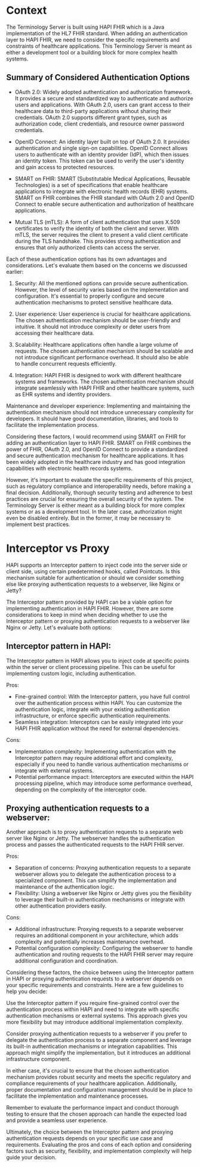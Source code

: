 # Context

The Terminology Server is built using HAPI FHIR which is a Java implementation of the HL7 FHIR standard. When adding an authentication layer to HAPI FHIR, we need to consider the specific requirements and constraints of healthcare applications. This Terminology Server is meant as either a development tool or a building block for more complex health systems.

## Summary of Considered Authentication Options

 - OAuth 2.0: Widely adopted authentication and authorization framework. It provides a secure and standardized way to authenticate and authorize users and applications. With OAuth 2.0, users can grant access to their healthcare data to third-party applications without sharing their credentials. OAuth 2.0 supports different grant types, such as authorization code, client credentials, and resource owner password credentials.

 - OpenID Connect: An identity layer built on top of OAuth 2.0. It provides authentication and single sign-on capabilities. OpenID Connect allows users to authenticate with an identity provider (IdP), which then issues an identity token. This token can be used to verify the user's identity and gain access to protected resources.

 - SMART on FHIR: SMART (Substitutable Medical Applications, Reusable Technologies) is a set of specifications that enable healthcare applications to integrate with electronic health records (EHR) systems. SMART on FHIR combines the FHIR standard with OAuth 2.0 and OpenID Connect to enable secure authentication and authorization of healthcare applications.

 - Mutual TLS (mTLS): A form of client authentication that uses X.509 certificates to verify the identity of both the client and server. With mTLS, the server requires the client to present a valid client certificate during the TLS handshake. This provides strong authentication and ensures that only authorized clients can access the server.



Each of these authentication options has its own advantages and considerations. Let's evaluate them based on the concerns we discussed earlier:

 1. Security: All the mentioned options can provide secure authentication. However, the level of security varies based on the implementation and configuration. It's essential to properly configure and secure authentication mechanisms to protect sensitive healthcare data.

 2. User experience: User experience is crucial for healthcare applications. The chosen authentication mechanism should be user-friendly and intuitive. It should not introduce complexity or deter users from accessing their healthcare data.

 3. Scalability: Healthcare applications often handle a large volume of requests. The chosen authentication mechanism should be scalable and not introduce significant performance overhead. It should also be able to handle concurrent requests efficiently.

 4. Integration: HAPI FHIR is designed to work with different healthcare systems and frameworks. The chosen authentication mechanism should integrate seamlessly with HAPI FHIR and other healthcare systems, such as EHR systems and identity providers.

Maintenance and developer experience: Implementing and maintaining the authentication mechanism should not introduce unnecessary complexity for developers. It should have good documentation, libraries, and tools to facilitate the implementation process.

Considering these factors, I would recommend using SMART on FHIR for adding an authentication layer to HAPI FHIR. SMART on FHIR combines the power of FHIR, OAuth 2.0, and OpenID Connect to provide a standardized and secure authentication mechanism for healthcare applications. It has been widely adopted in the healthcare industry and has good integration capabilities with electronic health records systems.

However, it's important to evaluate the specific requirements of this project, such as regulatory compliance and interoperability needs, before making a final decision. Additionally, thorough security testing and adherence to best practices are crucial for ensuring the overall security of the system. The Terminology Server is either meant as a building block for more complex systems or as a development tool. In the later case, authorization might even be disabled entirely. But in the former, it may be necessary to implement best practices.

# Interceptor vs Proxy

HAPI supports an Interceptor pattern to inject code into the server side or client side, using certain predetermined hooks, called Pointcuts. Is this mechanism suitable for authentication or should we consider something else like proxying authentication requests to a webserver, like Nginx or Jetty?

The Interceptor pattern provided by HAPI can be a viable option for implementing authentication in HAPI FHIR. However, there are some considerations to keep in mind when deciding whether to use the Interceptor pattern or proxying authentication requests to a webserver like Nginx or Jetty. Let's evaluate both options:

## Interceptor pattern in HAPI:

The Interceptor pattern in HAPI allows you to inject code at specific points within the server or client processing pipeline. This can be useful for implementing custom logic, including authentication.

Pros:

 - Fine-grained control: With the Interceptor pattern, you have full control over the authentication process within HAPI. You can customize the authentication logic, integrate with your existing authentication infrastructure, or enforce specific authentication requirements.
 - Seamless integration: Interceptors can be easily integrated into your HAPI FHIR application without the need for external dependencies.

Cons:

 - Implementation complexity: Implementing authentication with the Interceptor pattern may require additional effort and complexity, especially if you need to handle various authentication mechanisms or integrate with external systems.
 - Potential performance impact: Interceptors are executed within the HAPI processing pipeline, which may introduce some performance overhead, depending on the complexity of the interceptor code.

## Proxying authentication requests to a webserver:

Another approach is to proxy authentication requests to a separate web server like Nginx or Jetty. The webserver handles the authentication process and passes the authenticated requests to the HAPI FHIR server.

Pros:

 - Separation of concerns: Proxying authentication requests to a separate webserver allows you to delegate the authentication process to a specialized component. This can simplify the implementation and maintenance of the authentication logic.
 - Flexibility: Using a webserver like Nginx or Jetty gives you the flexibility to leverage their built-in authentication mechanisms or integrate with other authentication providers easily.

Cons:

 - Additional infrastructure: Proxying requests to a separate webserver requires an additional component in your architecture, which adds complexity and potentially increases maintenance overhead.
 - Potential configuration complexity: Configuring the webserver to handle authentication and routing requests to the HAPI FHIR server may require additional configuration and coordination.

Considering these factors, the choice between using the Interceptor pattern in HAPI or proxying authentication requests to a webserver depends on your specific requirements and constraints. Here are a few guidelines to help you decide:

Use the Interceptor pattern if you require fine-grained control over the authentication process within HAPI and need to integrate with specific authentication mechanisms or external systems. This approach gives you more flexibility but may introduce additional implementation complexity.

Consider proxying authentication requests to a webserver if you prefer to delegate the authentication process to a separate component and leverage its built-in authentication mechanisms or integration capabilities. This approach might simplify the implementation, but it introduces an additional infrastructure component.

In either case, it's crucial to ensure that the chosen authentication mechanism provides robust security and meets the specific regulatory and compliance requirements of your healthcare application. Additionally, proper documentation and configuration management should be in place to facilitate the implementation and maintenance processes.

Remember to evaluate the performance impact and conduct thorough testing to ensure that the chosen approach can handle the expected load and provide a seamless user experience.

Ultimately, the choice between the Interceptor pattern and proxying authentication requests depends on your specific use case and requirements. Evaluating the pros and cons of each option and considering factors such as security, flexibility, and implementation complexity will help guide your decision.